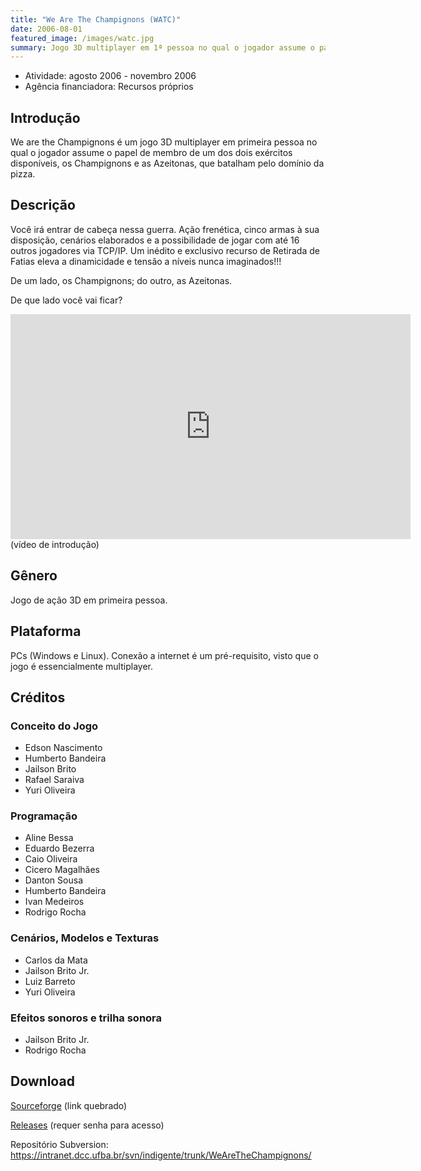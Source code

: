 ```yaml
---
title: "We Are The Champignons (WATC)"
date: 2006-08-01
featured_image: /images/watc.jpg
summary: Jogo 3D multiplayer em 1ª pessoa no qual o jogador assume o papel de membro de um dos dois exércitos disponíveis, os Champignons e as Azeitonas, que batalham pelo domínio da pizza.
---
```


- Atividade: agosto 2006 - novembro 2006
- Agência financiadora: Recursos próprios


## Introdução

We are the Champignons é um  jogo 3D multiplayer em primeira pessoa no qual o jogador assume o papel de membro de um dos dois exércitos disponíveis, os Champignons e as Azeitonas, que batalham pelo domínio da pizza.

## Descrição

Você irá entrar de cabeça nessa guerra. Ação frenética, cinco armas à sua disposição, cenários elaborados e a possibilidade de jogar com até 16 outros jogadores via TCP/IP. Um inédito e exclusivo recurso de Retirada de Fatias eleva a dinamicidade e tensão a níveis nunca imaginados!!!

De um lado, os Champignons; do outro, as Azeitonas.

De que lado você vai ficar?

<iframe width="640" height="360" src="https://www.youtube.com/embed/_gSdlLs3K-I?feature=player_embedded" frameborder="0" allowfullscreen></iframe>
(vídeo de introdução)

## Gênero

Jogo de ação 3D  em primeira pessoa.

## Plataforma

PCs (Windows e Linux). Conexão a internet é um pré-requisito, visto que o jogo é essencialmente multiplayer.

## Créditos

### Conceito do Jogo

- Edson Nascimento
- Humberto Bandeira
- Jailson Brito
- Rafael Saraiva
- Yuri Oliveira

### Programação

- Aline Bessa
- Eduardo Bezerra
- Caio Oliveira
- Cicero Magalhães
- Danton Sousa
- Humberto Bandeira
- Ivan Medeiros
- Rodrigo Rocha

### Cenários, Modelos e Texturas

- Carlos da Mata
- Jailson Brito Jr.
- Luiz Barreto
- Yuri Oliveira

### Efeitos sonoros e trilha sonora

- Jailson Brito Jr.
- Rodrigo Rocha

## Download

[Sourceforge](http://indigente.sf.net/watc) (link quebrado)

[Releases](https://intranet.dcc.ufba.br/pastas/indigente/projetos/watc/) (requer senha para acesso)

Repositório Subversion:
<https://intranet.dcc.ufba.br/svn/indigente/trunk/WeAreTheChampignons/>